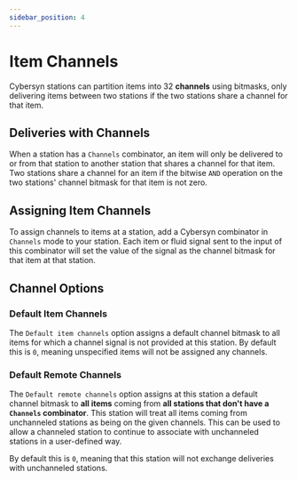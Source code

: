```yaml
---
sidebar_position: 4
---
```


# Item Channels

Cybersyn stations can partition items into 32 **channels** using bitmasks, only delivering items between two stations if the two stations share a channel for that item.

## Deliveries with Channels

When a station has a `Channels` combinator, an item will only be delivered to or from that station to another station that shares a channel for that item. Two stations share a channel for an item if the bitwise `AND` operation on the two stations' channel bitmask for that item is not zero.

## Assigning Item Channels

To assign channels to items at a station, add a Cybersyn combinator in `Channels` mode to your station. Each item or fluid signal sent to the input of this combinator will set the value of the signal as the channel bitmask for that item at that station.

## Channel Options

### Default Item Channels

The `Default item channels` option assigns a default channel bitmask to all items for which a channel signal is not provided at this station. By default this is `0`, meaning unspecified items will not be assigned any channels.

### Default Remote Channels

The `Default remote channels` option assigns at this station a default channel bitmask to **all items** coming from **all stations that don't have a `Channels` combinator**. This station will treat all items coming from unchanneled stations as being on the given channels. This can be used to allow a channeled station to continue to associate with unchanneled stations in a user-defined way.

By default this is `0`, meaning that this station will not exchange deliveries with unchanneled stations.
